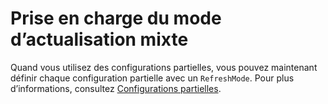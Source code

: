 # Prise en charge du mode d’actualisation mixte

Quand vous utilisez des configurations partielles, vous pouvez maintenant définir chaque configuration partielle avec un `RefreshMode`. Pour plus d’informations, consultez [Configurations partielles](https://msdn.microsoft.com/powershell/dsc/partialconfigs).



<!--HONumber=Aug16_HO3-->



